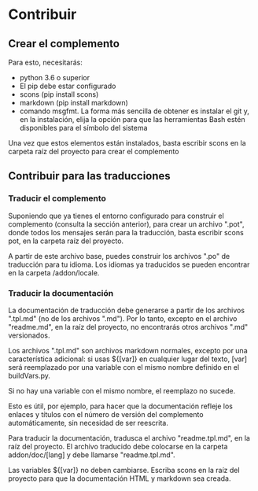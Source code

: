 # Contribuir

## Crear el complemento

Para esto, necesitarás:

* python 3.6 o superior
* El pip debe estar configurado
* scons (pip install scons)
* markdown (pip install markdown)
* comando msgfmt. La forma más sencilla de obtener es instalar el git y, en la instalación, elija la opción para que las herramientas Bash estén disponibles para el símbolo del sistema

Una vez que estos elementos están instalados, basta escribir scons en la carpeta raíz del proyecto para crear el complemento

## Contribuir para las traducciones

### Traducir el complemento

Suponiendo que ya tienes el entorno configurado para construir el complemento (consulta la sección anterior), para crear un archivo ".pot", donde todos los mensajes serán para la traducción, basta escribir scons pot, en la carpeta raíz del proyecto.

A partir de este archivo base, puedes construir los archivos ".po" de traducción para tu idioma.
Los idiomas ya traducidos se pueden encontrar en la carpeta /addon/locale.

### Traducir la documentación

La documentación de traducción debe generarse a partir de los archivos ".tpl.md" (no de los archivos ".md"). Por lo tanto, excepto en el archivo  "readme.md", en la raíz del proyecto, no encontrarás otros archivos ".md" versionados.

Los archivos ".tpl.md" son archivos markdown normales, excepto por una característica adicional: si  usas ${[var]} en cualquier lugar del texto, [var] será reemplazado  por una variable con el mismo nombre definido en el buildVars.py.

Si no hay una variable con el mismo nombre, el reemplazo no sucede.

Esto es útil, por ejemplo, para hacer que la documentación refleje los enlaces y títulos con el número de versión  del complemento automáticamente, sin necesidad de  ser reescrita.

Para traducir la documentación, tradusca el archivo "readme.tpl.md", en la raíz del proyecto. El archivo traducido debe colocarse en la carpeta addon/doc/[lang] y debe llamarse "readme.tpl.md".

Las variables ${[var]} no deben cambiarse. Escriba scons en la raíz del proyecto para que la documentación HTML y markdown sea creada.
